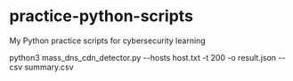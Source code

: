 # practice-python-scripts
My Python practice scripts for cybersecurity learning

python3 mass_dns_cdn_detector.py --hosts host.txt -t 200 -o result.json --csv summary.csv
